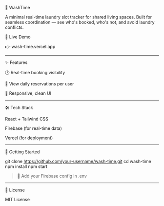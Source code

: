 🧼 WashTime

A minimal real-time laundry slot tracker for shared living spaces.
Built for seamless coordination — see who's booked, who's not, and avoid laundry conflicts.

🔗 Live Demo

👉 wash-time.vercel.app


---

✨ Features

🕐 Real-time booking visibility

👤 View daily reservations per user

📱 Responsive, clean UI



---

🛠️ Tech Stack

React + Tailwind CSS

Firebase (for real-time data)

Vercel (for deployment)



---

🚀 Getting Started

git clone https://github.com/your-username/wash-time.git
cd wash-time
npm install
npm start

> 🔑 Add your Firebase config in .env




---

📄 License

MIT License

